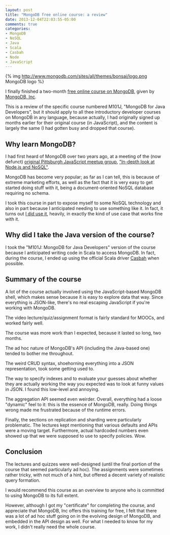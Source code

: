 ```yaml
---
layout: post
title: "MongoDB free online course: a review"
date: 2013-12-04T22:03:55-05:00
comments: true
categories: 
- MongoDB
- NoSQL
- Java
- Scala
- Casbah
- Node
- JavaScript
---
```

{% img http://www.mongodb.com/sites/all/themes/bonsai/logo.png MongoDB logo %}

I finally finished a two-month [free online course on MongoDB](http://education.mongodb.com/), given by [MongoDB, Inc](http://www.mongodb.com/).

This is a review of the specific course numbered M101J, "MongoDB for Java Developers", but it should apply to all thee introductory developer courses on MongoDB in any language, because actually, I had originally signed up months earlier for their original course (in JavaScript), and the content is largely the same (I had gotten busy and dropped that course).

<!--more-->

## Why learn MongoDB?

I had first heard of MongoDB over two years ago, at a meeting of the (now defunct) [original Pittsburgh JavaScript meetup group](http://www.meetup.com/Pittsburgh-JavaScript-Developers/), ["In-depth look at Node.js and NoSQL"](http://www.meetup.com/Pittsburgh-JavaScript-Developers/events/25229441/).

MongoDB has become very popular; as far as I can tell, this is because of extreme marketing efforts, as well as the fact that it is very easy to get started doing stuff with it, being a document-oriented NoSQL database requiring no schema.

I took this course in part to expose myself to some NoSQL technology and also in part because I anticipated needing to use something like it. In fact, it turns out [I did use it](/blog/2013/08/02/pittsburgh-ruby-python-social/), heavily, in exactly the kind of use case that works fine with it.

## Why did I take the Java version of the course?

I took the "M101J: MongoDB for Java Developers" version of the course because I anticipated writing code in Scala to access MongoDB. In fact, during the course, I ended up using the official Scala driver [Casbah](https://github.com/mongodb/casbah) when possible.

## Summary of the course

A lot of the course actually involved using the JavaScript-based MongoDB shell, which makes sense because it is easy to explore data that way. Since everything is JSON-like, there's no real escaping JavaScript if you're working with MongoDB.

The video lecture/quiz/assignment format is fairly standard for MOOCs, and worked fairly well.

The course was more work than I expected, because it lasted so long, two months.

The ad hoc nature of MongoDB's API (including the Java-based one) tended to bother me throughout.

The weird CRUD syntax, shoehorning everything into a JSON representation, took some getting used to.

The way to specify indexes and to evaluate your guesses about whether they are actually working the way you expected was to look at funny values in JSON. I found this low-level and annoying.

The aggregation API seemed even weirder. Overall, everything had a loose "dynamic" feel to it: this is the essence of MongoDB, really. Doing things wrong made me frustrated because of the runtime errors.

Finally, the sections on replication and sharding were particularly problematic. The lectures kept mentioning that various defaults and APIs were a moving target. Furthermore, actual hardcoded numbers even showed up that we were supposed to use to specify policies. Wow.

## Conclusion

The lectures and quizzes were well-designed (until the final portion of the course that seemed particularly ad hoc). The assignments were sometimes rather tricky, with not much of a hint, but offered a decent variety of realistic query formation.

I would recommend this course as an overview to anyone who is committed to using MongoDB to its full extent.

However, although I got my "certificate" for completing the course, and appreciate that MongoDB, Inc offers this training for free, I felt that there was a lot of ad hoc stuff going on in the evolving design of MongoDB, and embedded in the API design as well. For what I needed to know for my work, I didn't really need the whole course.


